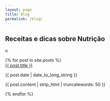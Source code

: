 ```yaml
---
layout: page
title: Blog
permalink: /blog/
---
```

<!-- Slider Start -->
<section id="global-header">
  <div class="container">
    <div class="row">
      <div class="col-md-12">
        <div class="block">
          <h1>Receitas e dicas sobre Nutrição</h1>
          <p>o</p>
        </div>
      </div>
    </div>
  </div>
</section>
{% for post in site.posts %}
<div class="post-area">
  <a href="{{ post.url | prepend: site.baseurl }}" class="bold">{{ post.title }}</a>
  <p class="post-date">{{ post.date | date_to_long_string }}</p>
  <p>
    {{ post.content | strip_html | truncatewords: 50 }}
  </p>
</div>
{% endfor %}
